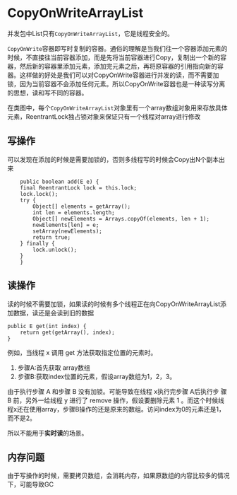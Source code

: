 #  CopyOnWriteArrayList

并发包中List只有`CopyOnWriteArrayList`，它是线程安全的。

`CopyOnWrite`容器即写时复制的容器。通俗的理解是当我们往一个容器添加元素的时候，不直接往当前容器添加，而是先将当前容器进行Copy，复制出一个新的容器，然后新的容器里添加元素，添加完元素之后，再将原容器的引用指向新的容器。这样做的好处是我们可以对CopyOnWrite容器进行并发的读，而不需要加锁，因为当前容器不会添加任何元素。所以CopyOnWrite容器也是一种读写分离的思想，读和写不同的容器。



在类图中，每个`CopyOnWriteArrayList`对象里有一个array数组对象用来存放具体元素，ReentrantLock独占锁对象来保证只有一个线程对array进行修改

## 写操作

可以发现在添加的时候是需要加锁的，否则多线程写的时候会Copy出N个副本出来

```
    public boolean add(E e) {
    final ReentrantLock lock = this.lock;
    lock.lock();
    try {
        Object[] elements = getArray();
        int len = elements.length;
        Object[] newElements = Arrays.copyOf(elements, len + 1);
        newElements[len] = e;
        setArray(newElements);
        return true;
    } finally {
        lock.unlock();
    }
    }
```

## 读操作

读的时候不需要加锁，如果读的时候有多个线程正在向CopyOnWriteArrayList添加数据，读还是会读到旧的数据

```
public E get(int index) {
    return get(getArray(), index);
}
```

例如，当线程 x 调用 get 方法获取指定位置的元素时。

1. 步骤A:首先获取 array数组
2. 步骤B:获取index位置的元素，假设array数组为1，2，3。

由于执行步骤 A 和步骤 B 没有加锁。可能导致在线程 x执行完步骤 A后执行步 骤 B 前，另外一给线程 y 进行了 remove 操作，假设要删除元素 1 。而这个时候线程x还在使用array，步骤B操作的还是原来的数组。访问index为0的元素还是1，而不是2。

所以不能用于**实时读**的场景。



## 内存问题

由于写操作的时候，需要拷贝数组，会消耗内存，如果原数组的内容比较多的情况下，可能导致GC

